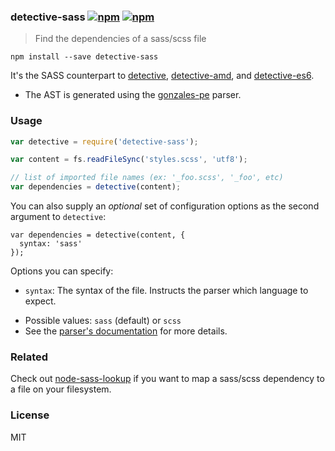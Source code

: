 ### detective-sass [![npm](http://img.shields.io/npm/v/detective-sass.svg)](https://npmjs.org/package/detective-sass) [![npm](http://img.shields.io/npm/dm/detective-sass.svg)](https://npmjs.org/package/detective-sass)

> Find the dependencies of a sass/scss file

`npm install --save detective-sass`

It's the SASS counterpart to [detective](https://github.com/substack/node-detective), [detective-amd](https://github.com/mrjoelkemp/node-detective-amd), and [detective-es6](https://github.com/mrjoelkemp/node-detective-es6).

* The AST is generated using the [gonzales-pe](https://github.com/tonyganch/gonzales-pe) parser.

### Usage

```js
var detective = require('detective-sass');

var content = fs.readFileSync('styles.scss', 'utf8');

// list of imported file names (ex: '_foo.scss', '_foo', etc)
var dependencies = detective(content);
```

You can also supply an *optional* set of configuration options as the second argument to `detective`:

```
var dependencies = detective(content, {
  syntax: 'sass'
});
```

Options you can specify:

* `syntax`: The syntax of the file. Instructs the parser which language to expect.
 - Possible values: `sass` (default) or `scss`
 - See the [parser's documentation](https://github.com/tonyganch/gonzales-pe#parameters-1) for more details.

### Related

Check out [node-sass-lookup](https://github.com/dependents/node-sass-lookup) if you want to map a sass/scss dependency to a file on your filesystem.

### License

MIT
